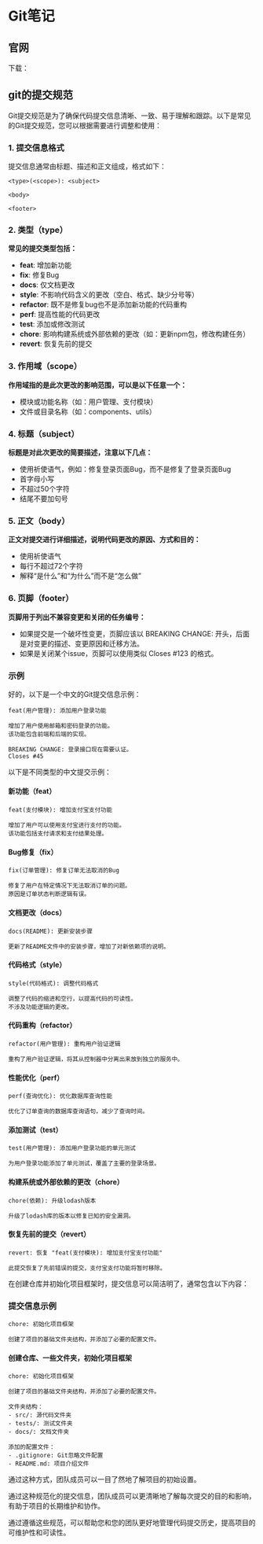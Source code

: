 # Git笔记

## 官网
下载：

## git的提交规范
Git提交规范是为了确保代码提交信息清晰、一致、易于理解和跟踪。以下是常见的Git提交规范，您可以根据需要进行调整和使用：

### 1. 提交信息格式

提交信息通常由标题、描述和正文组成，格式如下：
```
<type>(<scope>): <subject>

<body>

<footer>
```

### 2. 类型（type）

**常见的提交类型包括：**

- **feat**: 增加新功能
- **fix**: 修复Bug
- **docs**: 仅文档更改
- **style**: 不影响代码含义的更改（空白、格式、缺少分号等）
- **refactor**: 既不是修复bug也不是添加新功能的代码重构
- **perf**: 提高性能的代码更改
- **test**: 添加或修改测试
- **chore**: 影响构建系统或外部依赖的更改（如：更新npm包，修改构建任务）
- **revert**: 恢复先前的提交

### 3. 作用域（scope）

**作用域指的是此次更改的影响范围，可以是以下任意一个：**

- 模块或功能名称（如：用户管理、支付模块）
- 文件或目录名称（如：components、utils）

### 4. 标题（subject）

**标题是对此次更改的简要描述，注意以下几点：**

- 使用祈使语气，例如：修复登录页面Bug，而不是修复了登录页面Bug
- 首字母小写
- 不超过50个字符
- 结尾不要加句号

### 5. 正文（body）

**正文对提交进行详细描述，说明代码更改的原因、方式和目的：**

- 使用祈使语气
- 每行不超过72个字符
- 解释“是什么”和“为什么”而不是“怎么做”

### 6. 页脚（footer）

**页脚用于列出不兼容变更和关闭的任务编号：**

- 如果提交是一个破坏性变更，页脚应该以 BREAKING CHANGE: 开头，后面是对变更的描述、变更原因和迁移方法。
- 如果是关闭某个issue，页脚可以使用类似 Closes #123 的格式。

### 示例
好的，以下是一个中文的Git提交信息示例：

```
feat(用户管理): 添加用户登录功能

增加了用户使用邮箱和密码登录的功能。
该功能包含前端和后端的实现。

BREAKING CHANGE: 登录接口现在需要认证。
Closes #45
```

以下是不同类型的中文提交示例：

#### 新功能（feat）

```
feat(支付模块): 增加支付宝支付功能

增加了用户可以使用支付宝进行支付的功能。
该功能包括支付请求和支付结果处理。
```

#### Bug修复（fix）

```
fix(订单管理): 修复订单无法取消的Bug

修复了用户在特定情况下无法取消订单的问题。
原因是订单状态判断逻辑有误。
```

#### 文档更改（docs）

```
docs(README): 更新安装步骤

更新了README文件中的安装步骤，增加了对新依赖项的说明。
```

#### 代码格式（style）

```
style(代码格式): 调整代码格式

调整了代码的缩进和空行，以提高代码的可读性。
不涉及功能逻辑的更改。
```

#### 代码重构（refactor）

```
refactor(用户管理): 重构用户验证逻辑

重构了用户验证逻辑，将其从控制器中分离出来放到独立的服务中。
```

#### 性能优化（perf）

```
perf(查询优化): 优化数据库查询性能

优化了订单查询的数据库查询语句，减少了查询时间。
```

#### 添加测试（test）

```
test(用户管理): 添加用户登录功能的单元测试

为用户登录功能添加了单元测试，覆盖了主要的登录场景。
```

#### 构建系统或外部依赖的更改（chore）

```
chore(依赖): 升级lodash版本

升级了lodash库的版本以修复已知的安全漏洞。
```

#### 恢复先前的提交（revert）

```
revert: 恢复 "feat(支付模块): 增加支付宝支付功能"

此提交恢复了先前错误的提交，支付宝支付功能将暂时移除。
```

在创建仓库并初始化项目框架时，提交信息可以简洁明了，通常包含以下内容：

### 提交信息示例

```
chore: 初始化项目框架

创建了项目的基础文件夹结构，并添加了必要的配置文件。
```

#### 创建仓库、一些文件夹，初始化项目框架

```
chore: 初始化项目框架

创建了项目的基础文件夹结构，并添加了必要的配置文件。

文件夹结构：
- src/: 源代码文件夹
- tests/: 测试文件夹
- docs/: 文档文件夹

添加的配置文件：
- .gitignore: Git忽略文件配置
- README.md: 项目介绍文件
```

通过这种方式，团队成员可以一目了然地了解项目的初始设置。

通过这种规范化的提交信息，团队成员可以更清晰地了解每次提交的目的和影响，有助于项目的长期维护和协作。

通过遵循这些规范，可以帮助您和您的团队更好地管理代码提交历史，提高项目的可维护性和可读性。